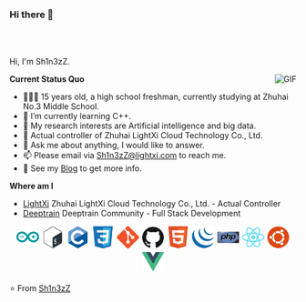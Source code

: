 ### Hi there 👋

<br />
<br />

Hi, I'm Sh1n3zZ.

  <img align="right" alt="GIF" src="https://stats.deeptrain.net/user/Sh1n3zZ" />

**Current Status Quo**

- 👨🏻‍💻 15 years old, a high school freshman, currently studying at Zhuhai No.3 Middle School.
- 🌱 I’m currently learning C++.
- 🤔 My research interests are Artificial intelligence and big data.
- 💼 Actual controller of Zhuhai LightXi Cloud Technology Co., Ltd.
- 💬 Ask me about anything, I would like to answer.
- 📫 Please email via Sh1n3zZ@lightxi.com to reach me.
- 👀 See my [Blog](https://akihitomi.com) to get more info.

**Where am I**

- [LightXi](https://github.com/LightXi/) Zhuhai LightXi Cloud Technology Co., Ltd. - Actual Controller
- [Deeptrain](https://github.com/Deeptrain-Community/) Deeptrain Community - Full Stack Development

<p align="center">
<img src="./icon/arduino-original.svg" alt="arduino" width="40" height="40"/>
<img src="./icon/bash-original.svg" alt="bash" width="40" height="40"/>
<img src="./icon/c-original.svg" alt="c" width="40" height="40"/>
<img src="./icon/css3-original.svg" alt="css" width="40" height="40"/>
<img src="./icon/git-original.svg" alt="git" width="40" height="40"/>
<img src="./icon/github-original.svg" alt="github" width="40" height="40"/>
<img src="./icon/html5-original.svg" alt="html" width="40" height="40"/>
<img src="./icon/jquery-original.svg" alt="jquery" width="40" height="40"/>
<img src="./icon/php-original.svg" alt="php" width="40" height="40"/>
<img src="./icon/react-original.svg" alt="react" width="40" height="40"/>
<img src="./icon/ubuntu-plain.svg" alt="ubuntu" width="40" height="40"/>
<img src="./icon/vuejs-original.svg" alt="vuejs" width="40" height="40"/>
</p>



⭐️ From [Sh1n3zZ](https://github.com/Sh1n3zZ)

